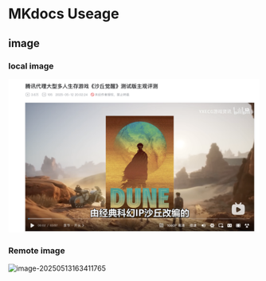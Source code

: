 # MKdocs Useage

## image

### local image

![image-20250513163321533](assets/image-20250513163321533.png)

### Remote image

![image-20250513163411765](https://i.imgur.com/MDz72Wm.png)
